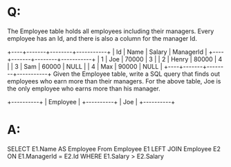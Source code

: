 # Q:
The Employee table holds all employees including their managers. 
Every employee has an Id, and there is also a column for the manager Id.

+----+-------+--------+-----------+
| Id | Name  | Salary | ManagerId |
+----+-------+--------+-----------+
| 1  | Joe   | 70000  | 3         |
| 2  | Henry | 80000  | 4         |
| 3  | Sam   | 60000  | NULL      |
| 4  | Max   | 90000  | NULL      |
+----+-------+--------+-----------+
Given the Employee table, write a SQL query that finds out employees who earn more than their managers. 
For the above table, Joe is the only employee who earns more than his manager.

+----------+
| Employee |
+----------+
| Joe      |
+----------+

# A:
SELECT E1.Name AS Employee From Employee E1
LEFT JOIN Employee E2 ON E1.ManagerId = E2.Id
WHERE E1.Salary > E2.Salary
